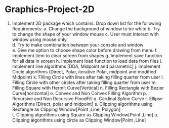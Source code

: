 # Graphics-Project-2D
1. Implement 2D package which contains: 
Drop down list for the following Requirements:
a. Change the background of window to be white 
b. Try to change the shape of your window mouse 
c. User must interact with window using mouse only  
d. Try to make combination between your console and window  
e. Give me option to choose shape color before drawing from menu
f. Implement item to clear screen from shapes
g. Implement save function for all data in screen 
h. Implement load function to load data from files
i. Implement line algorithms [DDA, Midpoint and parametric] 
j. Implement Circle algorithms (Direct, Polar, iterative Polar, midpoint and  modified Midpoint) 
k. Filling Circle with lines after taking filling quarter from user 
l. Filling Circle with other circles after taking filling quarter from user 
m. Filling Square with Hermit Curve[Vertical]
n. Filling Rectangle with Bezier Curve[horizontal]
o. Convex and Non Convex Filling Algorithm
p. Recursive and Non Recursive FloodFill
q. Cardinal Spline Curve
r. Ellipse Algorithms [Direct, polar and midpoint] 
s. Clipping algorithms using Rectangle as Clipping Window[Point ,Line, Polygon]  
t. Clipping algorithms using Square as Clipping Window[Point ,Line]
u. Clipping algorithms using circle as Clipping Window[Point ,Line]
